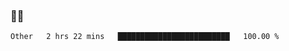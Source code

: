 ### 👨‍💻

<!--START_SECTION:waka-->

```txt
Other   2 hrs 22 mins   █████████████████████████   100.00 %
```

<!--END_SECTION:waka-->
